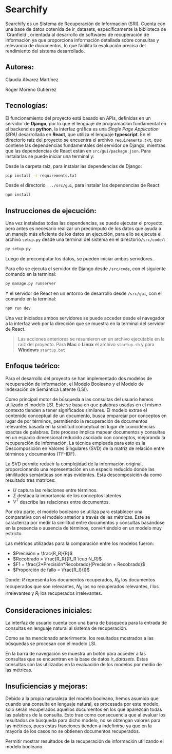 # Searchify 
Searchify es un Sistema de Recuperación de Información (SRI). Cuenta con una base de datos  obtenida de ir_datasets, específicamente la biblioteca de ´Cranfield´, orientada al desarrollo de softwares de recuperación de información ya que proporciona información detallada sobre consultas y relevancia de documentos, lo que facilita la evaluación precisa del rendimiento del sistema desarrollado.



## Autores:

Claudia Alvarez Martínez

Roger Moreno Gutiérrez



## Tecnologías:

El funcionamiento del proyecto está basado en APIs, definidas en un servidor de **Django**, por lo que el lenguaje de programación fundamental en el backend es **python**, la interfaz gráfica es una *Single Page Application (SPA)* desarrollada en **React**, que utiliza el lenguaje **typescript**. En el directorio raíz del proyecto se encuentra el archivo `requirements.txt`, que contiene las dependencias fundamentales del servidor de Django, mientras que las dependencias de React están en `src/gui/package.json`. Para instalarlas se puede iniciar una terminal y:

Desde la carpeta raíz, para instalar las dependencias de Django:

```bash
pip install -r requirements.txt
```

Desde el directorio `.../src/gui`, para instalar las dependencias de React:

```bash
npm install
```



## Instrucciones de ejecución:

Una vez instaladas todas las dependencias, se puede ejecutar el proyecto, pero antes es necesario realizar un precómputo de los datos que ayuda a un manejo más eficiente de los datos en ejecución, para ello se ejecuta el archivo `setup.py` desde una terminal del sistema en el directorio`/src/code/`:

```bash
py setup.py
```

Luego de precomputar los datos, se pueden iniciar ambos servidores.

Para ello se ejecuta el servidor de Django desde `/src/code`, con el siguiente comando en la terminal:

```bash
py manage.py runserver
```

Y el servidor de React en un entorno de desarrollo desde `/src/gui`, con el comando en la terminal:

```bash
npm run dev
```

Una vez iniciados ambos servidores se puede acceder desde el navegador a la interfaz web por la dirección que se muestra en la terminal del servidor de React.

> Las acciones anteriores se resumieron en un archivo ejecutable en la raíz del proyecto. Para **Mac** o **Linux** el archivo `startup.sh` y para **Windows** `startup.bat`



## Enfoque teórico:

Para el desarrollo del proyecto se han implementado dos modelos de recuperación de información, el Modelo Booleano y el Modelo de Indexación de Semántica Latente (LSI).

Como principal motor de búsqueda a las consultas del usuario hemos utilizado el modelo LSI. Este se basa en que palabras usadas en el mismo contexto tienden a tener significados similares. El modelo extrae el contenido conceptual de un documento, busca emparejar por conceptos en lugar de por términos, permitiendo la recuperación de documentos relevantes basada en la similitud conceptual en lugar de coincidencias exactas de palabras. Este proceso implica mapear documentos y consultas en un espacio dimensional reducido asociado con conceptos, mejorando la recuperación de información. La técnica empleada para esto es la Descomposición en Valores Singulares (SVD) de la matriz de relación entre términos y documentos (TF-IDF).

La SVD permite reducir la complejidad de la información original, proporcionando una representación en un espacio reducido donde las similitudes semánticas son más evidentes. Esta descomposición da como resultado tres matrices: 

- $U$ captura las relaciones entre términos.
- $Σ$ destaca la importancia de los conceptos latentes
- $V^T$ describe las relaciones entre documentos.

Por otra parte, el modelo booleano se utiliza para establecer una comparativa con el modelo anterior a través de las métricas. Este se caracteriza por medir la similitud entre documentos y consultas basándose en la presencia o ausencia de términos, convirtiéndolo en un modelo muy estricto.

Las métricas utilizadas para la comparación entre los modelos fueron:

- $Precisión = \frac{R_R}{R}$ 
- $Recobrado = \frac{R_R}{R_R \cup N_R}$
- $F1 = \frac{2*Precisión*Recobrado}{Precisión + Recobrado}$ 
- $Proporción de fallo = \frac{R_I}{I}$

Donde: $R$ representa los documentos recuperados, $R_R$ los documentos recuperados que son relevantes, $N_R$ los no recuperados relevantes, $I$ los irrelevantes y $R_I$ los recuperados irrelevantes. 



## Consideraciones iniciales:

La interfaz de usuario cuenta con una barra de búsqueda para la entrada de consultas en lenguaje natural al sistema de recuperación. 

Como se ha mencionado anterirmente, los resultados mostrados a las búsquedas se procesan con el modelo LSI. 

En la barra de navegación se muestra un botón para acceder a las consultas que se encuentran en la base de datos *ir_datasets*. Estas consultas son las utilizadas en la evaluación de los modelos por medio de las métricas.



## Insuficiencias y mejoras:

Debido a la propia naturaleza del modelo booleano, hemos asumido que cuando una consulta en lenguaje natural, es procesada por este modelo, solo serán recuperados aquellos documentos en los que aparezcan todas las palabras de la consulta. Esto trae como consecuencia que al evaluar los resultados de búsqueda para dicho modelo, no se obtengan valores para las métricas, pues estas fracciones tienden a indefinirse ya que en la mayoría de los casos no se obtienen documentos recuperados.

Permitir mostrar resultados de la recuperación de información utilizando el modelo booleano.